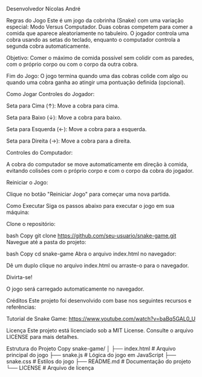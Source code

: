 Desenvolvedor Nícolas André

Regras do Jogo
Este é um jogo da cobrinha (Snake) com uma variação especial: Modo Versus Computador. Duas cobras competem para comer a comida que aparece aleatoriamente no tabuleiro. O jogador controla uma cobra usando as setas do teclado, enquanto o computador controla a segunda cobra automaticamente.

Objetivo: Comer o máximo de comida possível sem colidir com as paredes, com o próprio corpo ou com o corpo da outra cobra.

Fim do Jogo: O jogo termina quando uma das cobras colide com algo ou quando uma cobra ganha ao atingir uma pontuação definida (opcional).

Como Jogar
Controles do Jogador:

Seta para Cima (↑): Move a cobra para cima.

Seta para Baixo (↓): Move a cobra para baixo.

Seta para Esquerda (←): Move a cobra para a esquerda.

Seta para Direita (→): Move a cobra para a direita.

Controles do Computador:

A cobra do computador se move automaticamente em direção à comida, evitando colisões com o próprio corpo e com o corpo da cobra do jogador.

Reiniciar o Jogo:

Clique no botão "Reiniciar Jogo" para começar uma nova partida.


Como Executar
Siga os passos abaixo para executar o jogo em sua máquina:

Clone o repositório:

bash
Copy
git clone https://github.com/seu-usuario/snake-game.git
Navegue até a pasta do projeto:

bash
Copy
cd snake-game
Abra o arquivo index.html no navegador:

Dê um duplo clique no arquivo index.html ou arraste-o para o navegador.

Divirta-se!

O jogo será carregado automaticamente no navegador.

Créditos
Este projeto foi desenvolvido com base nos seguintes recursos e referências:

Tutorial de Snake Game: https://www.youtube.com/watch?v=baBq5GAL0_U

Licença
Este projeto está licenciado sob a MIT License. Consulte o arquivo LICENSE para mais detalhes.

Estrutura do Projeto
Copy
snake-game/
│
├── index.html          # Arquivo principal do jogo
├── snake.js            # Lógica do jogo em JavaScript
├── snake.css           # Estilos do jogo
├── README.md           # Documentação do projeto
└── LICENSE             # Arquivo de licença
